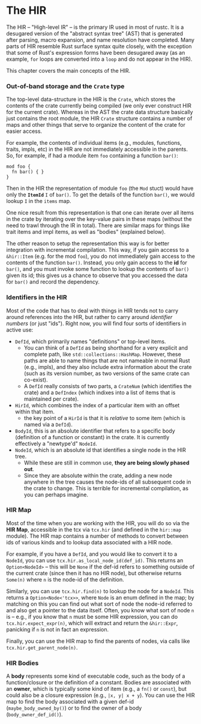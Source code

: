 # The HIR

The HIR – "High-level IR" – is the primary IR used in most of
rustc. It is a desugared version of the "abstract syntax tree" (AST)
that is generated after parsing, macro expansion, and name resolution
have completed. Many parts of HIR resemble Rust surface syntax quite
closely, with the exception that some of Rust's expression forms have
been desugared away (as an example, `for` loops are converted into a
`loop` and do not appear in the HIR).

This chapter covers the main concepts of the HIR.

### Out-of-band storage and the `Crate` type

The top-level data-structure in the HIR is the `Crate`, which stores
the contents of the crate currently being compiled (we only ever
construct HIR for the current crate). Whereas in the AST the crate
data structure basically just contains the root module, the HIR
`Crate` structure contains a number of maps and other things that
serve to organize the content of the crate for easier access.

For example, the contents of individual items (e.g., modules,
functions, traits, impls, etc) in the HIR are not immediately
accessible in the parents. So, for example, if had a module item `foo`
containing a function `bar()`:

```
mod foo {
  fn bar() { }
}
```

Then in the HIR the representation of module `foo` (the `Mod`
stuct) would have only the **`ItemId`** `I` of `bar()`. To get the
details of the function `bar()`, we would lookup `I` in the
`items` map.

One nice result from this representation is that one can iterate
over all items in the crate by iterating over the key-value pairs
in these maps (without the need to trawl through the IR in total).
There are similar maps for things like trait items and impl items,
as well as "bodies" (explained below).

The other reason to setup the representation this way is for better
integration with incremental compilation. This way, if you gain access
to a `&hir::Item` (e.g. for the mod `foo`), you do not immediately
gain access to the contents of the function `bar()`. Instead, you only
gain access to the **id** for `bar()`, and you must invoke some
function to lookup the contents of `bar()` given its id; this gives us
a chance to observe that you accessed the data for `bar()` and record
the dependency.

### Identifiers in the HIR

Most of the code that has to deal with things in HIR tends not to
carry around references into the HIR, but rather to carry around
*identifier numbers* (or just "ids"). Right now, you will find four
sorts of identifiers in active use:

- `DefId`, which primarily names "definitions" or top-level items.
  - You can think of a `DefId` as being shorthand for a very explicit
    and complete path, like `std::collections::HashMap`. However,
    these paths are able to name things that are not nameable in
    normal Rust (e.g., impls), and they also include extra information
    about the crate (such as its version number, as two versions of
    the same crate can co-exist).
  - A `DefId` really consists of two parts, a `CrateNum` (which
    identifies the crate) and a `DefIndex` (which indixes into a list
    of items that is maintained per crate).
- `HirId`, which combines the index of a particular item with an
  offset within that item.
  - the key point of a `HirId` is that it is *relative* to some item (which is named
    via a `DefId`).
- `BodyId`, this is an absolute identifier that refers to a specific
  body (definition of a function or constant) in the crate. It is currently
  effectively a "newtype'd" `NodeId`.
- `NodeId`, which is an absolute id that identifies a single node in the HIR tree.
  - While these are still in common use, **they are being slowly phased out**.
  - Since they are absolute within the crate, adding a new node
    anywhere in the tree causes the node-ids of all subsequent code in
    the crate to change. This is terrible for incremental compilation,
    as you can perhaps imagine.

### HIR Map

Most of the time when you are working with the HIR, you will do so via
the **HIR Map**, accessible in the tcx via `tcx.hir` (and defined in
the `hir::map` module). The HIR map contains a number of methods to
convert between ids of various kinds and to lookup data associated
with a HIR node.

For example, if you have a `DefId`, and you would like to convert it
to a `NodeId`, you can use `tcx.hir.as_local_node_id(def_id)`. This
returns an `Option<NodeId>` – this will be `None` if the def-id
refers to something outside of the current crate (since then it has no
HIR node), but otherwise returns `Some(n)` where `n` is the node-id of
the definition.

Similarly, you can use `tcx.hir.find(n)` to lookup the node for a
`NodeId`. This returns a `Option<Node<'tcx>>`, where `Node` is an enum
defined in the map; by matching on this you can find out what sort of
node the node-id referred to and also get a pointer to the data
itself. Often, you know what sort of node `n` is – e.g., if you know
that `n` must be some HIR expression, you can do
`tcx.hir.expect_expr(n)`, which will extract and return the
`&hir::Expr`, panicking if `n` is not in fact an expression.

Finally, you can use the HIR map to find the parents of nodes, via
calls like `tcx.hir.get_parent_node(n)`.

### HIR Bodies

A **body** represents some kind of executable code, such as the body
of a function/closure or the definition of a constant. Bodies are
associated with an **owner**, which is typically some kind of item
(e.g., a `fn()` or `const`), but could also be a closure expression
(e.g., `|x, y| x + y`). You can use the HIR map to find the body
associated with a given def-id (`maybe_body_owned_by()`) or to find
the owner of a body (`body_owner_def_id()`).

